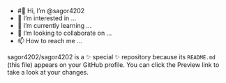 - #👋 Hi, I’m @sagor4202
- 👀 I’m interested in ...
- 🌱 I’m currently learning ...
- 💞️ I’m looking to collaborate on ...
- 📫 How to reach me ...


sagor4202/sagor4202 is a ✨ special ✨ repository because its `README.md` (this file) appears on your GitHub profile.
You can click the Preview link to take a look at your changes.

